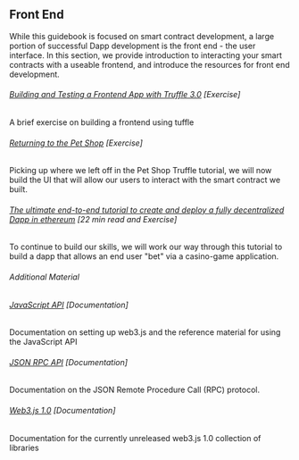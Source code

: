 ## Front End

While this guidebook is focused on smart contract development, a large portion of successful Dapp development is the front end - the user interface.  In this section, we provide introduction to interacting your smart contracts with a useable frontend, and introduce the resources for front end development.

###### [Building and Testing a Frontend App with Truffle 3.0](http://truffleframework.com/tutorials/building-testing-frontend-app-truffle-3) \[Exercise\]

A brief exercise on building a frontend using tuffle

###### [Returning to the Pet Shop](http://truffleframework.com/tutorials/pet-shop#creating-a-ui-to-interact-with-our-smart-contract) \[Exercise\]

Picking up where we left off in the Pet Shop Truffle tutorial, we will now build the UI that will allow our users to interact with the smart contract we built.

###### [The ultimate end-to-end tutorial to create and deploy a fully decentralized Dapp in ethereum](https://medium.com/@merunasgrincalaitis/the-ultimate-end-to-end-tutorial-to-create-and-deploy-a-fully-descentralized-dapp-in-ethereum-18f0cf6d7e0e) \[22 min read and Exercise\]

To continue to build our skills, we will work our way through this tutorial to build a dapp that allows an end user "bet" via a casino-game application.

###### Additional Material

###### [JavaScript API](https://github.com/ethereum/wiki/wiki/JavaScript-API) \[Documentation\]

Documentation on setting up web3.js and the reference material for using the JavaScript API

###### [JSON RPC API](https://github.com/ethereum/wiki/wiki/JSON-RPC) \[Documentation\]

Documentation on the JSON Remote Procedure Call \(RPC\) protocol.

###### [Web3.js 1.0](http://web3js.readthedocs.io/en/1.0/#) \[Documentation\]

Documentation for the currently unreleased web3.js 1.0 collection of libraries

###### 



